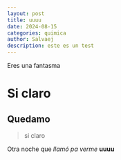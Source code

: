 ```yaml
---
layout: post
title: uuuu
date: 2024-08-15
categories: quimica
author: Salvaej
description: este es un test
---
```

Eres una fantasma

# Si claro

## Quedamo

> si claro

Otra noche que *llamó pa verme* **uuuu**